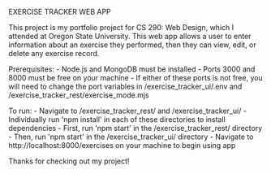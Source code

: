 EXERCISE TRACKER WEB APP

This project is my portfolio project for CS 290: Web Design, which I attended at Oregon State
University. This web app allows a user to enter information about an exercise they performed,
then they can view, edit, or delete any exercise record.

Prerequisites:
    - Node.js and MongoDB must be installed
    - Ports 3000 and 8000 must be free on your machine
    - If either of these ports is not free, you will need to change the port variables
      in /exercise_tracker_ui/.env and /exercise_tracker_rest/exercise_mode.mjs

To run:
    - Navigate to /exercise_tracker_rest/ and /exercise_tracker_ui/
    - Individually run 'npm install' in each of these directories to install dependencies
    - First, run 'npm start' in the /exercise_tracker_rest/ directory
    - Then, run 'npm start' in the /exercise_tracker_ui/ directory
    - Navigate to http://localhost:8000/exercises on your machine to begin using app

Thanks for checking out my project!
